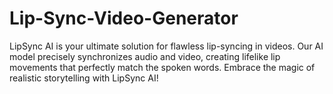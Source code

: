 # Lip-Sync-Video-Generator
LipSync AI is your ultimate solution for flawless lip-syncing in videos. Our AI model precisely synchronizes audio and video, creating lifelike lip movements that perfectly match the spoken words. Embrace the magic of realistic storytelling with LipSync AI!
